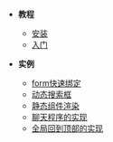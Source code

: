 <!-- docs/_sidebar.md -->

* **教程**
    * [安装](教程/安装)
    * [入门](教程/介绍)

* **实例**
    * [form快速绑定](实例/快速绑定)
    * [动态搜索框](实例/搜索框)
    * [静态组件渲染](实例/静态渲染)
    * [聊天程序的实现](实例/聊天程序)
    * [全局回到顶部的实现](实例/回顶部)